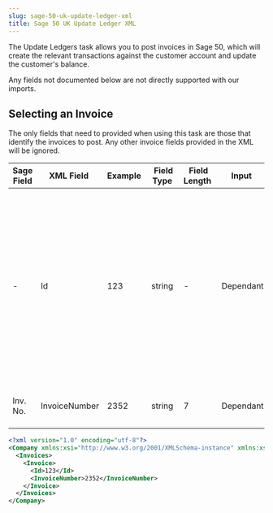 ```yaml
---
slug: sage-50-uk-update-ledger-xml
title: Sage 50 UK Update Ledger XML
---
```

The Update Ledgers task allows you to post invoices in Sage 50, which will create the relevant transactions against the customer account and update the customer's balance. 

Any fields not documented below are not directly supported with our imports.

## Selecting an Invoice
The only fields that need to provided when using this task are those that identify the invoices to post. Any other invoice fields provided in the XML will be ignored.

| Sage Field | XML Field  | Example  | Field Type  | Field Length  | Input  | Notes |
| --- | --- | --- | --- | --- | --- | --- |
| - | Id | 123 | string | -  | Dependant | Must be specified if InvoiceNumber is not provided. This field will be ignored if InvoiceNumber is provided. Matching based on Id will only work if the invoice was created using Zynk, and the same Id was used at the time of the import. |
| Inv. No. | InvoiceNumber | 2352 | string  | 7 | Dependant | Must be specified if Id is not provided. |

```xml
<?xml version="1.0" encoding="utf-8"?>
<Company xmlns:xsi="http://www.w3.org/2001/XMLSchema-instance" xmlns:xsd="http://www.w3.org/2001/XMLSchema">
  <Invoices>
    <Invoice>
      <Id>123</Id>
      <InvoiceNumber>2352</InvoiceNumber>
    </Invoice>
  </Invoices>
</Company>
```
